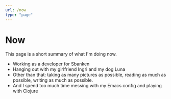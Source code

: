 ```yaml
---
url: /now
type: "page"
---
```


# Now


This page is a short summary of what I'm doing now.

- Working as a developer for Sbanken
- Hanging out with my girlfriend Ingri and my dog Luna
- Other than that: taking as many pictures as possible, reading as much as possible, writing as much as possible.
- And I spend too much time messing with my Emacs config and playing with Clojure
